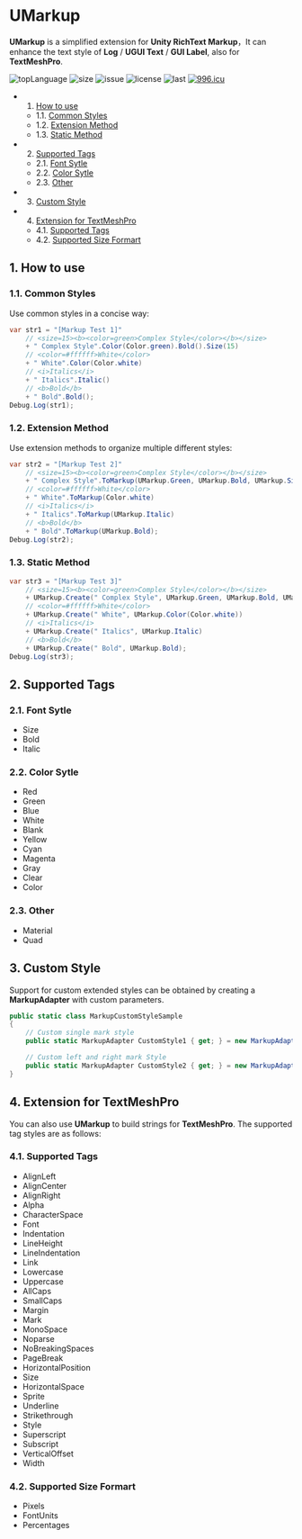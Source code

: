 # UMarkup

**UMarkup** is a simplified extension for **Unity RichText Markup**，It can enhance the text style of **Log** / **UGUI Text** / **GUI Label**, also for **TextMeshPro**.

![topLanguage](https://img.shields.io/github/languages/top/ls9512/UMarkup)
![size](https://img.shields.io/github/languages/code-size/ls9512/UMarkup)
![issue](https://img.shields.io/github/issues/ls9512/UMarkup)
![license](https://img.shields.io/github/license/ls9512/UMarkup)
![last](https://img.shields.io/github/last-commit/ls9512/UMarkup)
[![996.icu](https://img.shields.io/badge/link-996.icu-red.svg)](https://996.icu)

<!-- vscode-markdown-toc -->
* 1. [How to use](#Howtouse)
	* 1.1. [Common Styles](#CommonStyles)
	* 1.2. [Extension Method](#ExtensionMethod)
	* 1.3. [Static Method](#StaticMethod)
* 2. [Supported Tags](#SupportedTags)
	* 2.1. [Font Sytle](#FontSytle)
	* 2.2. [Color Sytle](#ColorSytle)
	* 2.3. [Other](#Other)
* 3. [Custom Style](#CustomStyle)
* 4. [Extension for TextMeshPro](#ExtensionforTextMeshPro)
	* 4.1. [Supported Tags](#SupportedTags-1)
	* 4.2. [Supported Size Formart](#SupportedSizeFormart)

<!-- vscode-markdown-toc-config
	numbering=true
	autoSave=true
	/vscode-markdown-toc-config -->
<!-- /vscode-markdown-toc -->

##  1. <a name='Howtouse'></a>How to use
###  1.1. <a name='CommonStyles'></a>Common Styles
Use common styles in a concise way:
``` cs
var str1 = "[Markup Test 1]"
	// <size=15><b><color=green>Complex Style</color></b></size>
	+ " Complex Style".Color(Color.green).Bold().Size(15)
	// <color=#ffffff>White</color>
	+ " White".Color(Color.white)
	// <i>Italics</i>
	+ " Italics".Italic()
	// <b>Bold</b>
	+ " Bold".Bold();
Debug.Log(str1);
```

###  1.2. <a name='ExtensionMethod'></a>Extension Method
Use extension methods to organize multiple different styles:
``` cs
var str2 = "[Markup Test 2]"
	// <size=15><b><color=green>Complex Style</color></b></size>
	+ " Complex Style".ToMarkup(UMarkup.Green, UMarkup.Bold, UMarkup.Size(15))
	// <color=#ffffff>White</color>
	+ " White".ToMarkup(Color.white)
	// <i>Italics</i>
	+ " Italics".ToMarkup(UMarkup.Italic)
	// <b>Bold</b>
	+ " Bold".ToMarkup(UMarkup.Bold);
Debug.Log(str2);
```

###  1.3. <a name='StaticMethod'></a>Static Method 
``` cs
var str3 = "[Markup Test 3]"
	// <size=15><b><color=green>Complex Style</color></b></size>
	+ UMarkup.Create(" Complex Style", UMarkup.Green, UMarkup.Bold, UMarkup.Size(15))
	// <color=#ffffff>White</color>
	+ UMarkup.Create(" White", UMarkup.Color(Color.white))
	// <i>Italics</i>
	+ UMarkup.Create(" Italics", UMarkup.Italic)
	// <b>Bold</b>
	+ UMarkup.Create(" Bold", UMarkup.Bold);
Debug.Log(str3);
```
##  2. <a name='SupportedTags'></a>Supported Tags
###  2.1. <a name='FontSytle'></a>Font Sytle
* Size
* Bold
* Italic
###  2.2. <a name='ColorSytle'></a>Color Sytle
* Red
* Green
* Blue
* White
* Blank
* Yellow
* Cyan
* Magenta
* Gray
* Clear
* Color

###  2.3. <a name='Other'></a>Other
* Material
* Quad

##  3. <a name='CustomStyle'></a>Custom Style
Support for custom extended styles can be obtained by creating a **MarkupAdapter** with custom parameters.
``` cs
public static class MarkupCustomStyleSample
{
    // Custom single mark style
    public static MarkupAdapter CustomStyle1 { get; } = new MarkupAdapter("<singleMark>");

    // Custom left and right mark Style
    public static MarkupAdapter CustomStyle2 { get; } = new MarkupAdapter("<leftMark>", "</rightMark>");
}
```

##  4. <a name='ExtensionforTextMeshPro'></a>Extension for TextMeshPro
You can also use **UMarkup** to build strings for **TextMeshPro**. The supported tag styles are as follows:

###  4.1. <a name='SupportedTags-1'></a>Supported Tags
* AlignLeft
* AlignCenter
* AlignRight
* Alpha
* CharacterSpace
* Font
* Indentation
* LineHeight
* LineIndentation
* Link
* Lowercase
* Uppercase
* AllCaps
* SmallCaps
* Margin
* Mark
* MonoSpace
* Noparse
* NoBreakingSpaces
* PageBreak
* HorizontalPosition
* Size
* HorizontalSpace
* Sprite
* Underline
* Strikethrough
* Style
* Superscript
* Subscript
* VerticalOffset
* Width

###  4.2. <a name='SupportedSizeFormart'></a>Supported Size Formart
* Pixels
* FontUnits
* Percentages